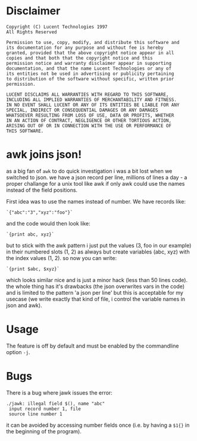 Disclaimer
==========

```
Copyright (C) Lucent Technologies 1997
All Rights Reserved

Permission to use, copy, modify, and distribute this software and
its documentation for any purpose and without fee is hereby
granted, provided that the above copyright notice appear in all
copies and that both that the copyright notice and this
permission notice and warranty disclaimer appear in supporting
documentation, and that the name Lucent Technologies or any of
its entities not be used in advertising or publicity pertaining
to distribution of the software without specific, written prior
permission.

LUCENT DISCLAIMS ALL WARRANTIES WITH REGARD TO THIS SOFTWARE,
INCLUDING ALL IMPLIED WARRANTIES OF MERCHANTABILITY AND FITNESS.
IN NO EVENT SHALL LUCENT OR ANY OF ITS ENTITIES BE LIABLE FOR ANY
SPECIAL, INDIRECT OR CONSEQUENTIAL DAMAGES OR ANY DAMAGES
WHATSOEVER RESULTING FROM LOSS OF USE, DATA OR PROFITS, WHETHER
IN AN ACTION OF CONTRACT, NEGLIGENCE OR OTHER TORTIOUS ACTION,
ARISING OUT OF OR IN CONNECTION WITH THE USE OR PERFORMANCE OF
THIS SOFTWARE.
```

awk joins json!
===============

as a big fan of `awk` to do quick investigation i was a bit lost when we
switched to json. we have a json record per line, millions of lines a day - a
proper challange for a unix tool like awk if only awk could use the names
instead of the field positions.

First idea was to use the names instead of number. We have records like:

	`{"abc":"3","xyz":"foo"}`

and the code would then look like:

	`{print abc, xyz}`

but to stick with the awk pattern i just put the values (3, foo in our example)
in their numbered slots (1, 2) as always but create variables (abc, xyz) with
the index values (1, 2). so now you can write:

	`{print $abc, $xyz}`

which looks similar nice and is just a minor hack (less than 50 lines code).
the whole thing has it's drawbacks (the json overwrites vars in the code) and
is limited to the pattern 'a json per line' but this is acceptable for my
usecase (we write exactly that kind of file, i control the variable names in
json and awk).

Usage
=====

The feature is off by default and must be enabled by the commandline option
`-j`.

Bugs
====

There is a bug where jawk issues the error:

```
./jawk: illegal field $(), name "abc"
 input record number 1, file
 source line number 1
```

it can be avoided by accessing number fields once (i.e. by having a `$1{}` in
the beginning of the program).

